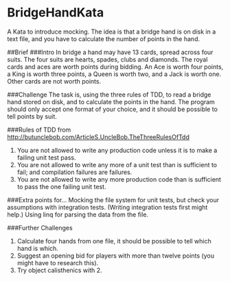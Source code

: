 BridgeHandKata
==============

A Kata to introduce mocking. The idea is that a bridge hand is on disk in a text file, and you have to calculate the number of points in the hand.

##Brief
###Intro
In bridge a hand may have 13 cards, spread across four suits. The four suits are hearts, spades, clubs and diamonds.
The royal cards and aces are worth points during bidding. An Ace is worth four points, a King is worth three points, a Queen is worth two, and a Jack is worth one. 
Other cards are not worth points.

###Challenge
The task is, using the three rules of TDD, to read a bridge hand stored on disk, and to calculate the points in the hand. 
The program should only accept one format of your choice, and it should be possible to tell points by suit.

###Rules of TDD
from http://butunclebob.com/ArticleS.UncleBob.TheThreeRulesOfTdd

1. You are not allowed to write any production code unless it is to make a failing unit test pass.
2. You are not allowed to write any more of a unit test than is sufficient to fail; and compilation failures are failures.
3. You are not allowed to write any more production code than is sufficient to pass the one failing unit test.

###Extra points for...
Mocking the file system for unit tests, but check your assumptions with integration tests. (Writing integration tests first might help.)
Using linq for parsing the data from the file.

###Further Challenges
1. Calculate four hands from one file, it should be possible to tell which hand is which.
2. Suggest an opening bid for players with more than twelve points (you might have to research this).
3. Try object calisthenics with 2.

